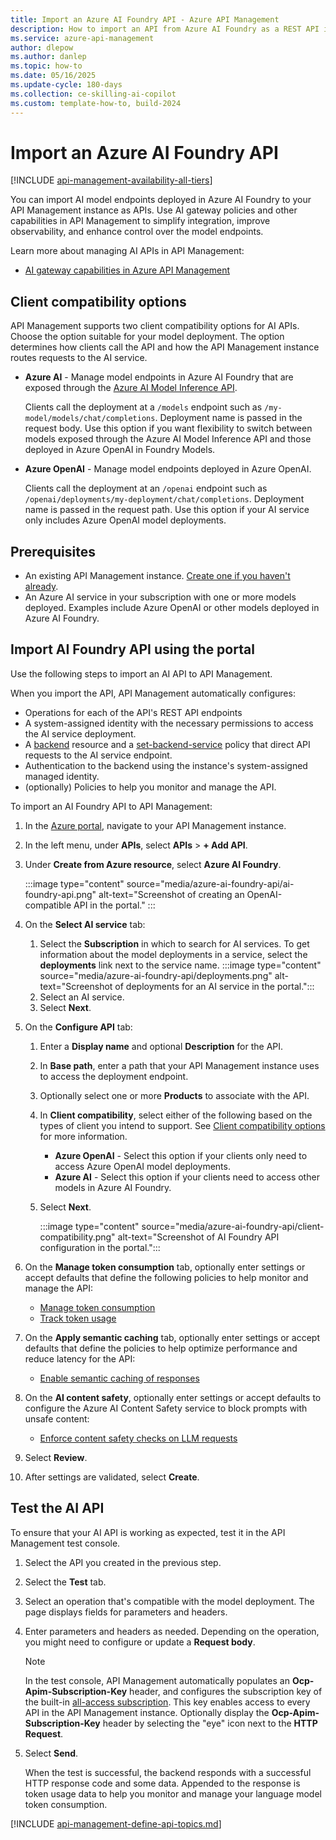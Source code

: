 ```yaml
---
title: Import an Azure AI Foundry API - Azure API Management
description: How to import an API from Azure AI Foundry as a REST API in Azure API Management.
ms.service: azure-api-management
author: dlepow
ms.author: danlep
ms.topic: how-to
ms.date: 05/16/2025
ms.update-cycle: 180-days
ms.collection: ce-skilling-ai-copilot
ms.custom: template-how-to, build-2024
---
```


# Import an Azure AI Foundry API 

[!INCLUDE [api-management-availability-all-tiers](../../includes/api-management-availability-all-tiers.md)]

You can import AI model endpoints deployed in Azure AI Foundry to your API Management instance as APIs. Use AI gateway policies and other capabilities in API Management to simplify integration, improve observability, and enhance control over the model endpoints.

Learn more about managing AI APIs in API Management:

* [AI gateway capabilities in Azure API Management](genai-gateway-capabilities.md)


## Client compatibility options

API Management supports two client compatibility options for AI APIs. Choose the option suitable for your model deployment. The option determines how clients call the API and how the API Management instance routes requests to the AI service.

* **Azure AI** - Manage model endpoints in Azure AI Foundry that are exposed through the [Azure AI Model Inference API](/azure/ai-studio/reference/reference-model-inference-api).

    Clients call the deployment at a `/models` endpoint such as `/my-model/models/chat/completions`. Deployment name is passed in the request body. Use this option if you want flexibility to switch between models exposed through the Azure AI Model Inference API and those deployed in Azure OpenAI in Foundry Models.

* **Azure OpenAI** - Manage model endpoints deployed in Azure OpenAI. 

    Clients call the deployment at an `/openai` endpoint such as `/openai/deployments/my-deployment/chat/completions`. Deployment name is passed in the request path. Use this option if your AI service only includes Azure OpenAI model deployments. 

## Prerequisites

- An existing API Management instance. [Create one if you haven't already](get-started-create-service-instance.md).
- An Azure AI service in your subscription with one or more models deployed. Examples include Azure OpenAI or other models deployed in Azure AI Foundry.

## Import AI Foundry API using the portal

Use the following steps to import an AI API to API Management. 

When you import the API, API Management automatically configures:

* Operations for each of the API's REST API endpoints
* A system-assigned identity with the necessary permissions to access the AI service deployment.
* A [backend](backends.md) resource and a [set-backend-service](set-backend-service-policy.md) policy that direct API requests to the AI service endpoint.
* Authentication to the backend using the instance's system-assigned managed identity.
* (optionally) Policies to help you monitor and manage the API.

To import an AI Foundry API to API Management:

1. In the [Azure portal](https://portal.azure.com), navigate to your API Management instance.
1. In the left menu, under **APIs**, select **APIs** > **+ Add API**.
1. Under **Create from Azure resource**, select **Azure AI Foundry**.

    :::image type="content" source="media/azure-ai-foundry-api/ai-foundry-api.png" alt-text="Screenshot of creating an OpenAI-compatible API in the portal." :::
1. On the **Select AI service** tab:
    1. Select the **Subscription** in which to search for AI services. To get information about the model deployments in a service, select the **deployments** link next to the service name.
       :::image type="content" source="media/azure-ai-foundry-api/deployments.png" alt-text="Screenshot of deployments for an AI service in the portal.":::
    1. Select an AI service. 
    1. Select **Next**.
1. On the **Configure API** tab:
    1. Enter a **Display name** and optional **Description** for the API.
    1. In **Base path**, enter a path that your API Management instance uses to access the deployment endpoint.
    1. Optionally select one or more **Products** to associate with the API.  
    1. In **Client compatibility**, select either of the following based on the types of client you intend to support. See [Client compatibility options](#client-compatibility-options) for more information.
        * **Azure OpenAI** - Select this option if your clients only need to access Azure OpenAI model deployments.
        * **Azure AI** - Select this option if your clients need to access other models in Azure AI Foundry. 
    1. Select **Next**.

        :::image type="content" source="media/azure-ai-foundry-api/client-compatibility.png" alt-text="Screenshot of AI Foundry API configuration in the portal.":::

1. On the **Manage token consumption** tab, optionally enter settings or accept defaults that define the following policies to help monitor and manage the API:
    * [Manage token consumption](llm-token-limit-policy.md)
    * [Track token usage](llm-emit-token-metric-policy.md) 
1. On the **Apply semantic caching** tab, optionally enter settings or accept defaults that define the policies to help optimize performance and reduce latency for the API:
    * [Enable semantic caching of responses](azure-openai-enable-semantic-caching.md)
1. On the **AI content safety**, optionally enter settings or accept defaults to configure the Azure AI Content Safety service to block prompts with unsafe content:
    * [Enforce content safety checks on LLM requests](llm-content-safety-policy.md)
1. Select **Review**.
1. After settings are validated, select **Create**. 

## Test the AI API

To ensure that your AI API is working as expected, test it in the API Management test console. 
1. Select the API you created in the previous step.
1. Select the **Test** tab.
1. Select an operation that's compatible with the model deployment.
    The page displays fields for parameters and headers.
1. Enter parameters and headers as needed. Depending on the operation, you might need to configure or update a **Request body**.
    > [!NOTE]
    > In the test console, API Management automatically populates an **Ocp-Apim-Subscription-Key** header, and configures the subscription key of the built-in [all-access subscription](api-management-subscriptions.md#all-access-subscription). This key enables access to every API in the API Management instance. Optionally display the **Ocp-Apim-Subscription-Key** header by selecting the "eye" icon next to the **HTTP Request**.
1. Select **Send**.

    When the test is successful, the backend responds with a successful HTTP response code and some data. Appended to the response is token usage data to help you monitor and manage your language model token consumption.


[!INCLUDE [api-management-define-api-topics.md](../../includes/api-management-define-api-topics.md)]
